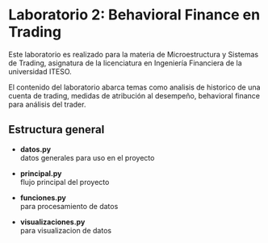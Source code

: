 # Laboratorio 2: Behavioral Finance en Trading

Este laboratorio es realizado para la materia de Microestructura y Sistemas de Trading,
asignatura de la licenciatura en Ingeniería Financiera de la universidad ITESO.

El contenido del laboratorio abarca temas como analisis de historico de una cuenta de trading,
medidas de atribución al desempeño, behavioral finance para análisis del trader.

## Estructura general

- **datos.py** <br>
datos generales para uso en el proyecto

- **principal.py** <br>
flujo principal del proyecto

- **funciones.py** <br>
para procesamiento de datos

- **visualizaciones.py** <br>
para visualizacion de datos
